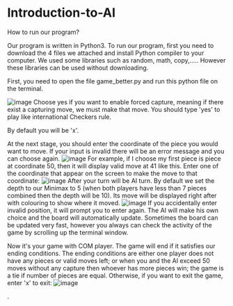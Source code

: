 # Introduction-to-AI
How to run our program?


Our program is written in Python3.
To run our program, first you need to download the 4 files we attached and install Python compiler to your computer.
We used some libraries such as random, math, copy,..... However these libraries can be used without downloading.


First, you need to open the file game_better.py and run this python file on the terminal. 


![image](https://user-images.githubusercontent.com/112222605/210299547-d9c63119-acf6-485a-a59c-fa9ee02bbb20.png)
Choose yes if you want to enable forced capture, meaning if there exist a capturing move, we must make that move. You should type 'yes' to play like international Checkers rule.

By default you will be 'x'.


At the next stage, you should enter the coordinate of the piece you would want to move. If your input is invalid there will be an error message and you can choose again. 
![image](https://user-images.githubusercontent.com/112222605/210331304-d362a05c-0dbc-43c3-9d15-36bfcea27894.png)
For example, if I choose my first piece is piece at coordinate 50, then it will display valid move at 41 like this. Enter one of the coordinate that appear on the screen to make the move to that coordinate: 
![image](https://user-images.githubusercontent.com/112222605/210331459-026caa1f-197c-4c72-9424-60ea85bf7218.png)
After your turn will be AI turn. By default we set the depth to our Minimax to 5 (when both players have less than 7 pieces combined then the depth will be 10). Its move will be displayed right after with colouring to show where it moved.
![image](https://user-images.githubusercontent.com/112222605/210332880-05b6683e-b8d2-4d30-8b3d-b69e8eb1fe30.png)
If you accidentally enter invalid position, it will prompt you to enter again.
The AI will make his own choice and the board will automatically update. Sometimes the board can be updated very fast, however you always can check the activity of the game by scrolling up the terminal window.


Now it's your game with COM player. The game will end if it satisfies our ending conditions. The ending conditions are either one player does not have any pieces or valid moves left; or when you and the AI exceed 50 moves without any capture then whoever has more pieces win; the game is a tie if number of pieces are equal.
Otherwise, if you want to exit the game, enter 'x' to exit: 
![image](https://user-images.githubusercontent.com/112222605/210334540-0ec15327-97c3-4b3c-ab65-018707144ef4.png)

.





